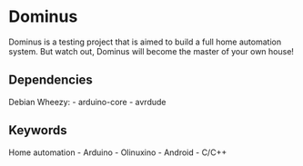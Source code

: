 Dominus
=======

Dominus is a testing project that is aimed to build a full home
automation system. But watch out, Dominus will become the master of
your own house!


Dependencies
------------

Debian Wheezy:
       - arduino-core
       - avrdude

Keywords
--------

Home automation - Arduino - Olinuxino - Android - C/C++
